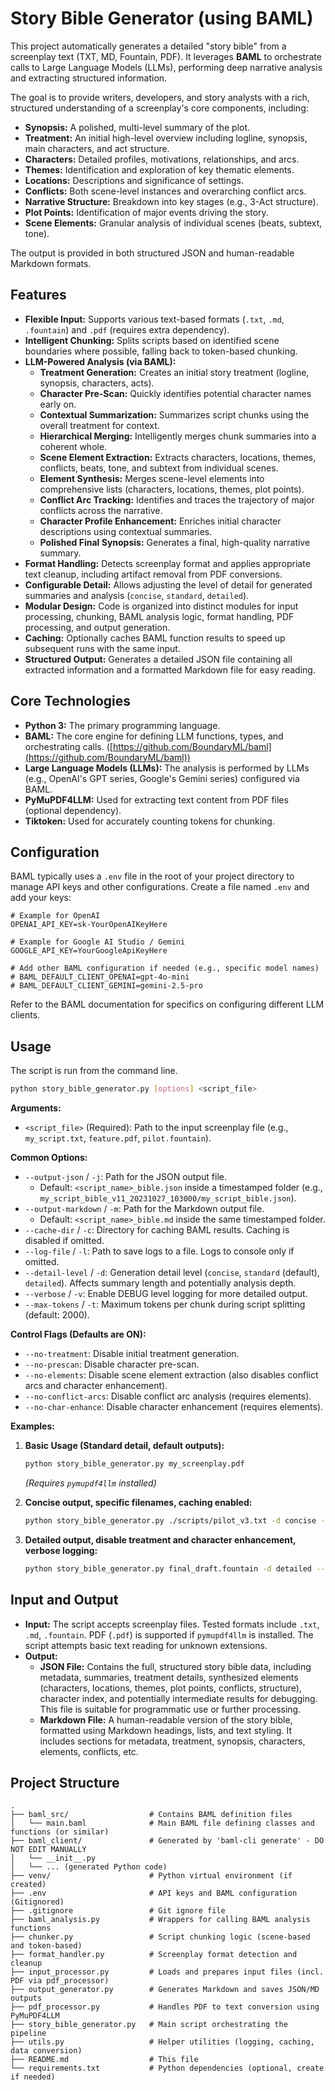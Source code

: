 # Story Bible Generator (using BAML)

This project automatically generates a detailed "story bible" from a screenplay text (TXT, MD, Fountain, PDF). It leverages **BAML** to orchestrate calls to Large Language Models (LLMs), performing deep narrative analysis and extracting structured information.

The goal is to provide writers, developers, and story analysts with a rich, structured understanding of a screenplay's core components, including:

*   **Synopsis:** A polished, multi-level summary of the plot.
*   **Treatment:** An initial high-level overview including logline, synopsis, main characters, and act structure.
*   **Characters:** Detailed profiles, motivations, relationships, and arcs.
*   **Themes:** Identification and exploration of key thematic elements.
*   **Locations:** Descriptions and significance of settings.
*   **Conflicts:** Both scene-level instances and overarching conflict arcs.
*   **Narrative Structure:** Breakdown into key stages (e.g., 3-Act structure).
*   **Plot Points:** Identification of major events driving the story.
*   **Scene Elements:** Granular analysis of individual scenes (beats, subtext, tone).

The output is provided in both structured JSON and human-readable Markdown formats.

## Features

*   **Flexible Input:** Supports various text-based formats (`.txt`, `.md`, `.fountain`) and `.pdf` (requires extra dependency).
*   **Intelligent Chunking:** Splits scripts based on identified scene boundaries where possible, falling back to token-based chunking.
*   **LLM-Powered Analysis (via BAML):**
    *   **Treatment Generation:** Creates an initial story treatment (logline, synopsis, characters, acts).
    *   **Character Pre-Scan:** Quickly identifies potential character names early on.
    *   **Contextual Summarization:** Summarizes script chunks using the overall treatment for context.
    *   **Hierarchical Merging:** Intelligently merges chunk summaries into a coherent whole.
    *   **Scene Element Extraction:** Extracts characters, locations, themes, conflicts, beats, tone, and subtext from individual scenes.
    *   **Element Synthesis:** Merges scene-level elements into comprehensive lists (characters, locations, themes, plot points).
    *   **Conflict Arc Tracking:** Identifies and traces the trajectory of major conflicts across the narrative.
    *   **Character Profile Enhancement:** Enriches initial character descriptions using contextual summaries.
    *   **Polished Final Synopsis:** Generates a final, high-quality narrative summary.
*   **Format Handling:** Detects screenplay format and applies appropriate text cleanup, including artifact removal from PDF conversions.
*   **Configurable Detail:** Allows adjusting the level of detail for generated summaries and analysis (`concise`, `standard`, `detailed`).
*   **Modular Design:** Code is organized into distinct modules for input processing, chunking, BAML analysis logic, format handling, PDF processing, and output generation.
*   **Caching:** Optionally caches BAML function results to speed up subsequent runs with the same input.
*   **Structured Output:** Generates a detailed JSON file containing all extracted information and a formatted Markdown file for easy reading.

## Core Technologies

*   **Python 3:** The primary programming language.
*   **BAML:** The core engine for defining LLM functions, types, and orchestrating calls. ([https://github.com/BoundaryML/baml](https://github.com/BoundaryML/baml))
*   **Large Language Models (LLMs):** The analysis is performed by LLMs (e.g., OpenAI's GPT series, Google's Gemini series) configured via BAML.
*   **PyMuPDF4LLM:** Used for extracting text content from PDF files (optional dependency).
*   **Tiktoken:** Used for accurately counting tokens for chunking.


## Configuration

BAML typically uses a `.env` file in the root of your project directory to manage API keys and other configurations. Create a file named `.env` and add your keys:

```dotenv
# Example for OpenAI
OPENAI_API_KEY=sk-YourOpenAIKeyHere

# Example for Google AI Studio / Gemini
GOOGLE_API_KEY=YourGoogleApiKeyHere

# Add other BAML configuration if needed (e.g., specific model names)
# BAML_DEFAULT_CLIENT_OPENAI=gpt-4o-mini
# BAML_DEFAULT_CLIENT_GEMINI=gemini-2.5-pro
```

Refer to the BAML documentation for specifics on configuring different LLM clients.

## Usage

The script is run from the command line.

```bash
python story_bible_generator.py [options] <script_file>
```

**Arguments:**

*   `<script_file>` (Required): Path to the input screenplay file (e.g., `my_script.txt`, `feature.pdf`, `pilot.fountain`).

**Common Options:**

*   `--output-json` / `-j`: Path for the JSON output file.
    *   Default: `<script_name>_bible.json` inside a timestamped folder (e.g., `my_script_bible_v11_20231027_103000/my_script_bible.json`).
*   `--output-markdown` / `-m`: Path for the Markdown output file.
    *   Default: `<script_name>_bible.md` inside the same timestamped folder.
*   `--cache-dir` / `-c`: Directory for caching BAML results. Caching is disabled if omitted.
*   `--log-file` / `-l`: Path to save logs to a file. Logs to console only if omitted.
*   `--detail-level` / `-d`: Generation detail level (`concise`, `standard` (default), `detailed`). Affects summary length and potentially analysis depth.
*   `--verbose` / `-v`: Enable DEBUG level logging for more detailed output.
*   `--max-tokens` / `-t`: Maximum tokens per chunk during script splitting (default: 2000).

**Control Flags (Defaults are ON):**

*   `--no-treatment`: Disable initial treatment generation.
*   `--no-prescan`: Disable character pre-scan.
*   `--no-elements`: Disable scene element extraction (also disables conflict arcs and character enhancement).
*   `--no-conflict-arcs`: Disable conflict arc analysis (requires elements).
*   `--no-char-enhance`: Disable character enhancement (requires elements).

**Examples:**

1.  **Basic Usage (Standard detail, default outputs):**
    ```bash
    python story_bible_generator.py my_screenplay.pdf
    ```
    *(Requires `pymupdf4llm` installed)*

2.  **Concise output, specific filenames, caching enabled:**
    ```bash
    python story_bible_generator.py ./scripts/pilot_v3.txt -d concise -j ./output/pilot_bible.json -m ./output/pilot_bible.md -c ./baml_cache
    ```

3.  **Detailed output, disable treatment and character enhancement, verbose logging:**
    ```bash
    python story_bible_generator.py final_draft.fountain -d detailed --no-treatment --no-char-enhance -v
    ```

## Input and Output

*   **Input:** The script accepts screenplay files. Tested formats include `.txt`, `.md`, `.fountain`. PDF (`.pdf`) is supported if `pymupdf4llm` is installed. The script attempts basic text reading for unknown extensions.
*   **Output:**
    *   **JSON File:** Contains the full, structured story bible data, including metadata, summaries, treatment details, synthesized elements (characters, locations, themes, plot points, conflicts, structure), character index, and potentially intermediate results for debugging. This file is suitable for programmatic use or further processing.
    *   **Markdown File:** A human-readable version of the story bible, formatted using Markdown headings, lists, and text styling. It includes sections for metadata, treatment, synopsis, characters, elements, conflicts, etc.

## Project Structure

```
.
├── baml_src/                  # Contains BAML definition files
│   └── main.baml              # Main BAML file defining classes and functions (or similar)
├── baml_client/               # Generated by 'baml-cli generate' - DO NOT EDIT MANUALLY
│   └── __init__.py
│   └── ... (generated Python code)
├── venv/                      # Python virtual environment (if created)
├── .env                       # API keys and BAML configuration (Gitignored)
├── .gitignore                 # Git ignore file
├── baml_analysis.py           # Wrappers for calling BAML analysis functions
├── chunker.py                 # Script chunking logic (scene-based and token-based)
├── format_handler.py          # Screenplay format detection and cleanup
├── input_processor.py         # Loads and prepares input files (incl. PDF via pdf_processor)
├── output_generator.py        # Generates Markdown and saves JSON/MD outputs
├── pdf_processor.py           # Handles PDF to text conversion using PyMuPDF4LLM
├── story_bible_generator.py   # Main script orchestrating the pipeline
├── utils.py                   # Helper utilities (logging, caching, data conversion)
├── README.md                  # This file
└── requirements.txt           # Python dependencies (optional, create if needed)
```